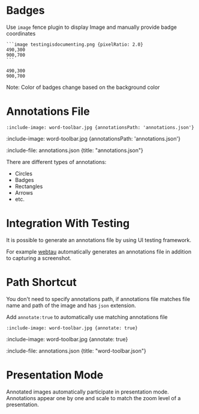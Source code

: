 # Badges

Use `image` fence plugin to display Image and manually provide badge coordinates 

    ```image testingisdocumenting.png {pixelRatio: 2.0}
    490,300
    900,700
    ```

```image testingisdocumenting.png {pixelRatio: 2.0}
490,300
900,700
```

Note: Color of badges change based on the background color

# Annotations File

    :include-image: word-toolbar.jpg {annotationsPath: 'annotations.json'}

:include-image: word-toolbar.jpg {annotationsPath: 'annotations.json'}

:include-file: annotations.json {title: "annotations.json"}

There are different types of annotations:
* Circles
* Badges
* Rectangles
* Arrows
* etc.

# Integration With Testing

It is possible to generate an annotations file by using UI testing framework.

For example [webtau](https://github.com/testingisdocumenting/webtau) automatically generates an annotations file in addition to 
capturing a screenshot. 

# Path Shortcut 

You don't need to specify annotations path, if annotations file matches file name and path of the image and 
has `json` extension.

Add `annotate:true` to automatically use matching annotations file

    :include-image: word-toolbar.jpg {annotate: true}

:include-image: word-toolbar.jpg {annotate: true}

:include-file: annotations.json {title: "word-toolbar.json"}

# Presentation Mode

Annotated images automatically participate in presentation mode. Annotations appear one by one and scale to match the
zoom level of a presentation.
  


